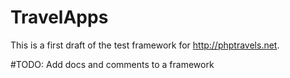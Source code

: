 # TravelApps
This is a first draft of the test framework for http://phptravels.net.

#TODO: Add docs and comments to a framework
